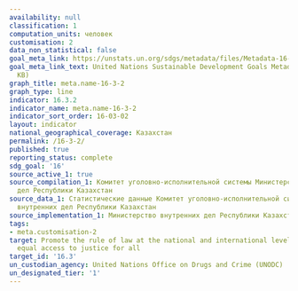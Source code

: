 ```yaml
---
availability: null
classification: 1
computation_units: человек
customisation: 2
data_non_statistical: false
goal_meta_link: https://unstats.un.org/sdgs/metadata/files/Metadata-16-03-02.pdf
goal_meta_link_text: United Nations Sustainable Development Goals Metadata (PDF 209
  KB)
graph_title: meta.name-16-3-2
graph_type: line
indicator: 16.3.2
indicator_name: meta.name-16-3-2
indicator_sort_order: 16-03-02
layout: indicator
national_geographical_coverage: Казахстан
permalink: /16-3-2/
published: true
reporting_status: complete
sdg_goal: '16'
source_active_1: true
source_compilation_1: Комитет уголовно-исполнительной системы Министерства внутренних
  дел Республики Казахстан
source_data_1: Статистические данные Комитет уголовно-исполнительной системы Министерства
  внутренних дел Республики Казахстан
source_implementation_1: Министерство внутренних дел Республики Казахстан
tags:
- meta.customisation-2
target: Promote the rule of law at the national and international levels and ensure
  equal access to justice for all
target_id: '16.3'
un_custodian_agency: United Nations Office on Drugs and Crime (UNODC)
un_designated_tier: '1'
---
```

